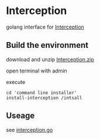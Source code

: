 # Interception
golang interface for [Interception](https://github.com/oblitum/Interception)


## Build the environment
download and unzip [Interception.zip](https://github.com/oblitum/Interception/releases/download/v1.0.1/Interception.zip)

open terminal with admin

execute
```
cd 'command line installer'
install-interception /intsall
```

## Useage
see [interception.go](./interception.go)